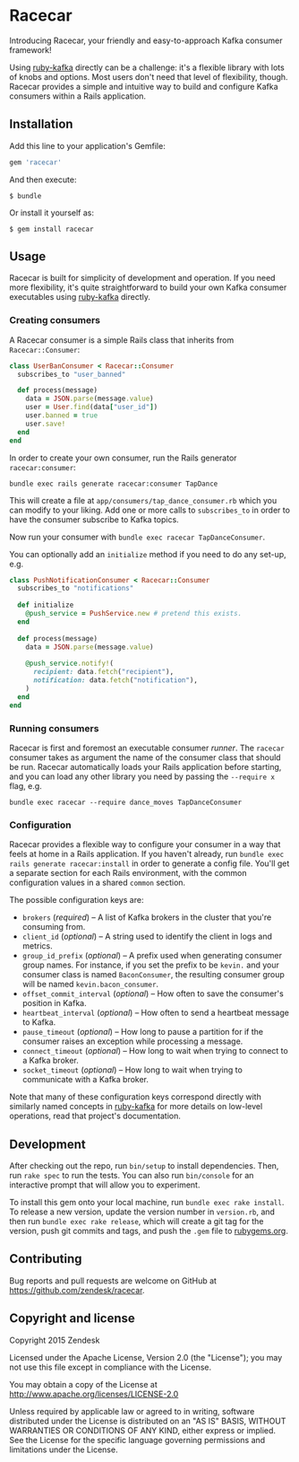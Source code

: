 # Racecar

Introducing Racecar, your friendly and easy-to-approach Kafka consumer framework!

Using [ruby-kafka](https://github.com/zendesk/ruby-kafka) directly can be a challenge: it's a flexible library with lots of knobs and options. Most users don't need that level of flexibility, though. Racecar provides a simple and intuitive way to build and configure Kafka consumers within a Rails application.

## Installation

Add this line to your application's Gemfile:

```ruby
gem 'racecar'
```

And then execute:

    $ bundle

Or install it yourself as:

    $ gem install racecar

## Usage

Racecar is built for simplicity of development and operation. If you need more flexibility, it's quite straightforward to build your own Kafka consumer executables using [ruby-kafka](https://github.com/zendesk/ruby-kafka#consuming-messages-from-kafka) directly.

### Creating consumers

A Racecar consumer is a simple Rails class that inherits from `Racecar::Consumer`:

```ruby
class UserBanConsumer < Racecar::Consumer
  subscribes_to "user_banned"

  def process(message)
    data = JSON.parse(message.value)
    user = User.find(data["user_id"])
    user.banned = true
    user.save!
  end
end
```

In order to create your own consumer, run the Rails generator `racecar:consumer`:

    bundle exec rails generate racecar:consumer TapDance

This will create a file at `app/consumers/tap_dance_consumer.rb` which you can modify to your liking. Add one or more calls to  `subscribes_to` in order to have the consumer subscribe to Kafka topics.

Now run your consumer with `bundle exec racecar TapDanceConsumer`.

You can optionally add an `initialize` method if you need to do any set-up, e.g.

```ruby
class PushNotificationConsumer < Racecar::Consumer
  subscribes_to "notifications"
  
  def initialize
    @push_service = PushService.new # pretend this exists.
  end
  
  def process(message)
    data = JSON.parse(message.value)
    
    @push_service.notify!(
      recipient: data.fetch("recipient"),
      notification: data.fetch("notification"),
    )
  end
end
```

### Running consumers

Racecar is first and foremost an executable consumer _runner_. The `racecar` consumer takes as argument the name of the consumer class that should be run. Racecar automatically loads your Rails application before starting, and you can load any other library you need by passing the `--require x` flag, e.g.

    bundle exec racecar --require dance_moves TapDanceConsumer

### Configuration

Racecar provides a flexible way to configure your consumer in a way that feels at home in a Rails application. If you haven't already, run `bundle exec rails generate racecar:install` in order to generate a config file. You'll get a separate section for each Rails environment, with the common configuration values in a shared `common` section.

The possible configuration keys are:

* `brokers` (_required_) – A list of Kafka brokers in the cluster that you're consuming from.
* `client_id` (_optional_) – A string used to identify the client in logs and metrics.
* `group_id_prefix` (_optional_) – A prefix used when generating consumer group names. For instance, if you set the prefix to be `kevin.` and your consumer class is named `BaconConsumer`, the resulting consumer group will be named `kevin.bacon_consumer`.
* `offset_commit_interval` (_optional_) – How often to save the consumer's position in Kafka.
* `heartbeat_interval` (_optional_) – How often to send a heartbeat message to Kafka.
* `pause_timeout` (_optional_) – How long to pause a partition for if the consumer raises an exception while processing a message.
* `connect_timeout` (_optional_) – How long to wait when trying to connect to a Kafka broker.
* `socket_timeout` (_optional_) – How long to wait when trying to communicate with a Kafka broker.

Note that many of these configuration keys correspond directly with similarly named concepts in [ruby-kafka](https://github.com/zendesk/ruby-kafka) for more details on low-level operations, read that project's documentation.

## Development

After checking out the repo, run `bin/setup` to install dependencies. Then, run `rake spec` to run the tests. You can also run `bin/console` for an interactive prompt that will allow you to experiment.

To install this gem onto your local machine, run `bundle exec rake install`. To release a new version, update the version number in `version.rb`, and then run `bundle exec rake release`, which will create a git tag for the version, push git commits and tags, and push the `.gem` file to [rubygems.org](https://rubygems.org).

## Contributing

Bug reports and pull requests are welcome on GitHub at https://github.com/zendesk/racecar.

## Copyright and license

Copyright 2015 Zendesk

Licensed under the Apache License, Version 2.0 (the "License"); you may not use this file except in compliance with the License.

You may obtain a copy of the License at http://www.apache.org/licenses/LICENSE-2.0

Unless required by applicable law or agreed to in writing, software distributed under the License is distributed on an "AS IS" BASIS, WITHOUT WARRANTIES OR CONDITIONS OF ANY KIND, either express or implied. See the License for the specific language governing permissions and limitations under the License.
